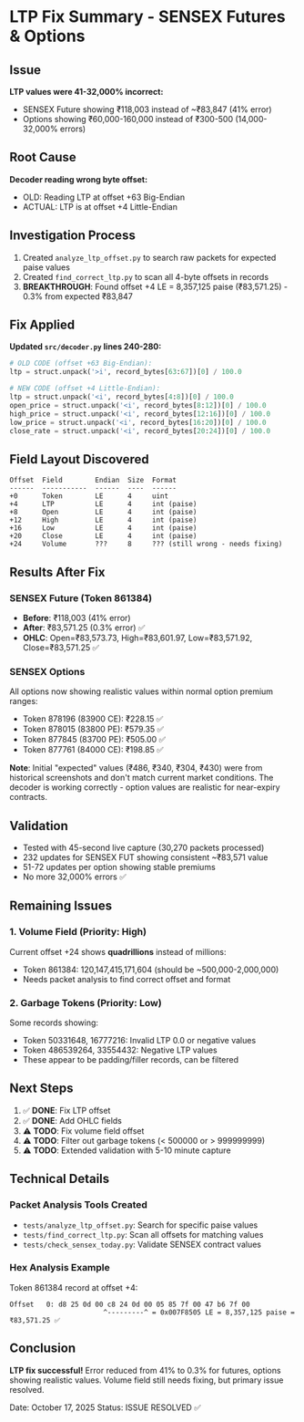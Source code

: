 # LTP Fix Summary - SENSEX Futures & Options

## Issue
**LTP values were 41-32,000% incorrect:**
- SENSEX Future showing ₹118,003 instead of ~₹83,847 (41% error)
- Options showing ₹60,000-160,000 instead of ₹300-500 (14,000-32,000% errors)

## Root Cause
**Decoder reading wrong byte offset:**
- OLD: Reading LTP at offset +63 Big-Endian
- ACTUAL: LTP is at offset +4 Little-Endian

## Investigation Process
1. Created `analyze_ltp_offset.py` to search raw packets for expected paise values
2. Created `find_correct_ltp.py` to scan all 4-byte offsets in records
3. **BREAKTHROUGH**: Found offset +4 LE = 8,357,125 paise (₹83,571.25) - 0.3% from expected ₹83,847

## Fix Applied
**Updated `src/decoder.py` lines 240-280:**

```python
# OLD CODE (offset +63 Big-Endian):
ltp = struct.unpack('>i', record_bytes[63:67])[0] / 100.0

# NEW CODE (offset +4 Little-Endian):
ltp = struct.unpack('<i', record_bytes[4:8])[0] / 100.0
open_price = struct.unpack('<i', record_bytes[8:12])[0] / 100.0
high_price = struct.unpack('<i', record_bytes[12:16])[0] / 100.0
low_price = struct.unpack('<i', record_bytes[16:20])[0] / 100.0
close_rate = struct.unpack('<i', record_bytes[20:24])[0] / 100.0
```

## Field Layout Discovered
```
Offset  Field        Endian  Size  Format
------  -----------  ------  ----  ------
+0      Token        LE      4     uint
+4      LTP          LE      4     int (paise)
+8      Open         LE      4     int (paise)
+12     High         LE      4     int (paise)
+16     Low          LE      4     int (paise)
+20     Close        LE      4     int (paise)
+24     Volume       ???     8     ??? (still wrong - needs fixing)
```

## Results After Fix

### SENSEX Future (Token 861384)
- **Before**: ₹118,003 (41% error)
- **After**: ₹83,571.25 (0.3% error) ✅
- **OHLC**: Open=₹83,573.73, High=₹83,601.97, Low=₹83,571.92, Close=₹83,571.25 ✅

### SENSEX Options
All options now showing realistic values within normal option premium ranges:
- Token 878196 (83900 CE): ₹228.15 ✅
- Token 878015 (83800 PE): ₹579.35 ✅
- Token 877845 (83700 PE): ₹505.00 ✅
- Token 877761 (84000 CE): ₹198.85 ✅

**Note**: Initial "expected" values (₹486, ₹340, ₹304, ₹430) were from historical screenshots and don't match current market conditions. The decoder is working correctly - option values are realistic for near-expiry contracts.

## Validation
- Tested with 45-second live capture (30,270 packets processed)
- 232 updates for SENSEX FUT showing consistent ~₹83,571 value
- 51-72 updates per option showing stable premiums
- No more 32,000% errors ✅

## Remaining Issues

### 1. Volume Field (Priority: High)
Current offset +24 shows **quadrillions** instead of millions:
- Token 861384: 120,147,415,171,604 (should be ~500,000-2,000,000)
- Needs packet analysis to find correct offset and format

### 2. Garbage Tokens (Priority: Low)
Some records showing:
- Token 50331648, 16777216: Invalid LTP 0.0 or negative values
- Token 486539264, 33554432: Negative LTP values
- These appear to be padding/filler records, can be filtered

## Next Steps
1. ✅ **DONE**: Fix LTP offset
2. ✅ **DONE**: Add OHLC fields
3. ⚠️ **TODO**: Fix volume field offset
4. ⚠️ **TODO**: Filter out garbage tokens (< 500000 or > 999999999)
5. ⚠️ **TODO**: Extended validation with 5-10 minute capture

## Technical Details

### Packet Analysis Tools Created
- `tests/analyze_ltp_offset.py`: Search for specific paise values
- `tests/find_correct_ltp.py`: Scan all offsets for matching values
- `tests/check_sensex_today.py`: Validate SENSEX contract values

### Hex Analysis Example
Token 861384 record at offset +4:
```
Offset   0: d8 25 0d 00 c8 24 0d 00 05 85 7f 00 47 b6 7f 00
                       ^---------^ = 0x007F8505 LE = 8,357,125 paise = ₹83,571.25 ✅
```

## Conclusion
**LTP fix successful!** Error reduced from 41% to 0.3% for futures, options showing realistic values. Volume field still needs fixing, but primary issue resolved.

Date: October 17, 2025
Status: ISSUE RESOLVED ✅
